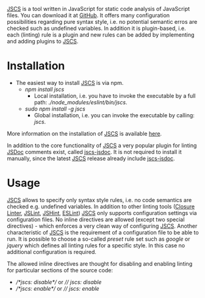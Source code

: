 [JSCS](http://jscs.info/) is a tool written in JavaScript for static code analysis of JavaScript files. You can download it at [GitHub](https://github.com/jscs-dev/node-jscs). It offers many configuration possibilities regarding pure syntax style, i.e. no potential semantic erros are checked such as undefined variables. In addition it is plugin-based, i.e. each (linting) rule is a plugin and new rules can be added by implementing and adding plugins to [JSCS](http://jscs.info/).

# Installation
* The easiest way to install [JSCS](http://jscs.info/) is via npm.
  * _npm install jscs_
    * Local installation, i.e. you have to invoke the executable by a full path: _./node_modules/eslint/bin/jscs_.
  * _sudo npm install -g jscs_
    * Global installation, i.e. you can invoke the executable by calling: _jscs_.

More information on the installation of [JSCS](http://jscs.info/) is available [here](http://jscs.info/overview#installation).

In addition to the core functionality of [JSCS](http://jscs.info/) a very popular plugin for linting [JSDoc](../jsdoc/README.md) comments exist, called [jscs-jsdoc](https://github.com/jscs-dev/jscs-jsdoc). It is not required to install it manually, since the latest [JSCS](http://jscs.info/) release already include [jscs-jsdoc](https://github.com/jscs-dev/jscs-jsdoc).

# Usage
[JSCS](http://jscs.info/) allows to specify only syntax style rules, i.e. no code semantics are checked e.g. undefined variables. In addition to other linting tools ([Closure Linter](../closure_tools/closure_linter/README.md), [JSLint](../jslint/README.md), [JSHint](../jshint/README.md), [ESLint](../eslint/README.md)) [JSCS](http://jscs.info/) only supports configuration settings via configuration files. No inline directives are allowed (except two special directives) - which enforces a very clean way of configuring [JSCS](http://jscs.info/). Another characteristic of [JSCS](http://jscs.info/) is the requirement of a configuration file to be able to run. It is possible to choose a so-called _preset_ rule set such as _google_ or _jquery_ which defines all linting rules for a specific style. In this case no additional configuration is required.

The allowed inline directives are thought for disabling and enabling linting for particular sections of the source code:
* _/&#42;jscs: disable&#42;/_ or _// jscs: disable_
* _/&#42;jscs: enable&#42;/_ or _// jscs: enable_
